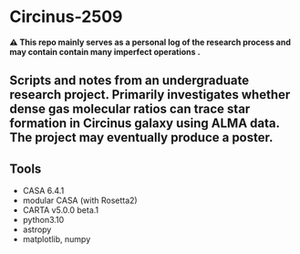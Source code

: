 # Circinus-2509
**⚠️ This repo mainly serves as a personal log of the research process and may contain contain many imperfect operations .** 
>
Scripts and notes from an undergraduate research project. Primarily investigates whether dense gas molecular ratios can trace star formation in Circinus galaxy using ALMA data. The project may eventually produce a poster.
---
## Tools
- CASA 6.4.1
- modular CASA (with Rosetta2)
- CARTA v5.0.0 beta.1
- python3.10
- astropy
- matplotlib, numpy
